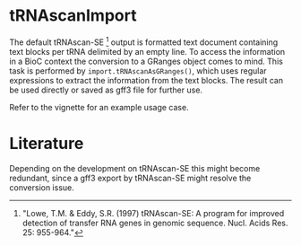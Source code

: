 # tRNAscanImport

The default tRNAscan-SE [^Lowe1997] output is formatted text document containing 
text blocks per tRNA delimited by an empty line. 
To access the information in a BioC context the conversion to a GRanges object 
comes to mind. This task is performed by `import.tRNAscanAsGRanges()`, which uses 
regular expressions to extract the information from the text blocks. The result
can be used directly or saved as gff3 file for further use.

Refer to the vignette for an example usage case.

# Literature

Depending on the development on tRNAscan-SE this might become redundant, since
a gff3 export by tRNAscan-SE might resolve the conversion issue. 

[^Lowe1997]: "Lowe, T.M. & Eddy, S.R. (1997) tRNAscan-SE: A program for 
improved detection of transfer RNA genes in genomic sequence. Nucl. Acids Res. 
25: 955-964."